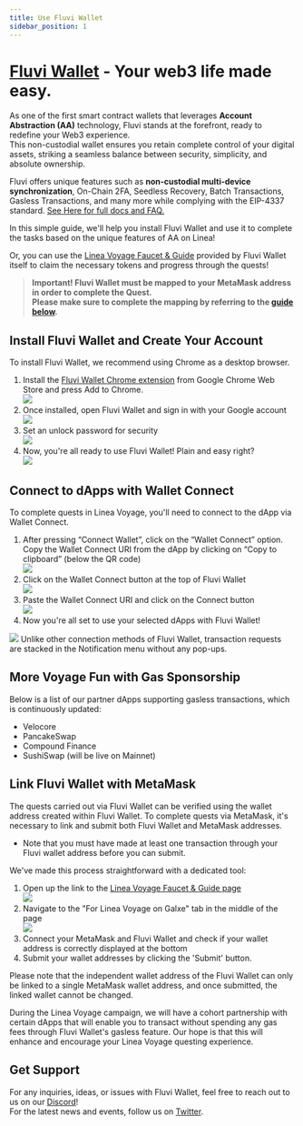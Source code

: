 ```yaml
---
title: Use Fluvi Wallet
sidebar_position: 1
---
```


# [Fluvi Wallet](https://fluviwallet.xyz/) - Your web3 life made easy.

As one of the first smart contract wallets that leverages **Account Abstraction (AA)** technology, Fluvi stands at the forefront, ready to redefine your Web3 experience.  
This non-custodial wallet ensures you retain complete control of your digital assets, striking a seamless balance between security, simplicity, and absolute ownership.

Fluvi offers unique features such as **non-custodial multi-device synchronization**, On-Chain 2FA, Seedless Recovery, Batch Transactions, Gasless Transactions, and many more while complying with the EIP-4337 standard. [See Here for full docs and FAQ.](https://docs.fluviwallet.xyz/linea-voyage/linea-voyage-with-fluvi-wallet)

In this simple guide, we'll help you install Fluvi Wallet and use it to complete the tasks based on the unique features of AA on Linea!

Or, you can use the [Linea Voyage Faucet & Guide](http://linea-quest.fluvi.io) provided by Fluvi Wallet itself to claim the necessary tokens and progress through the quests!

> **Important! Fluvi Wallet must be mapped to your MetaMask address in order to complete the Quest.  
> Please make sure to complete the mapping by referring to the [guide below](#link-fluvi-wallet-with-metamask).**

## Install Fluvi Wallet and Create Your Account

To install Fluvi Wallet, we recommend using Chrome as a desktop browser.

1.  Install the [Fluvi Wallet Chrome extension](https://chrome.google.com/webstore/detail/fluvi-wallet/mmmjbcfofconkannjonfmjjajpllddbg) from Google Chrome Web Store and press Add to Chrome.  
    ![](../../assets/fluvi_wallet/image1.png)
2.  Once installed, open Fluvi Wallet and sign in with your Google account  
    ![](../../assets/fluvi_wallet/image2.png)
3.  Set an unlock password for security  
    ![](../../assets/fluvi_wallet/image3.png)
4.  Now, you're all ready to use Fluvi Wallet! Plain and easy right?  
    ![](../../assets/fluvi_wallet/image4.png)

## Connect to dApps with Wallet Connect

To complete quests in Linea Voyage, you'll need to connect to the dApp via Wallet Connect.

1.  After pressing “Connect Wallet”, click on the “Wallet Connect” option.  
    Copy the Wallet Connect URI from the dApp by clicking on “Copy to clipboard” (below the QR code)  
    ![](../../assets/fluvi_wallet/image5.png)
2.  Click on the Wallet Connect button at the top of Fluvi Wallet  
    ![](../../assets/fluvi_wallet/image6.png)
3.  Paste the Wallet Connect URI and click on the Connect button  
    ![](../../assets/fluvi_wallet/image7.png)
4.  Now you're all set to use your selected dApps with Fluvi Wallet!

![](../../assets/fluvi_wallet/image8.png) Unlike other connection methods of Fluvi Wallet, transaction requests are stacked in the Notification menu without any pop-ups.

## More Voyage Fun with Gas Sponsorship

Below is a list of our partner dApps supporting gasless transactions, which is continuously updated:

- Velocore
- PancakeSwap
- Compound Finance
- SushiSwap (will be live on Mainnet)

## Link Fluvi Wallet with MetaMask

The quests carried out via Fluvi Wallet can be verified using the wallet address created within Fluvi Wallet. To complete quests via MetaMask, it's necessary to link and submit both Fluvi Wallet and MetaMask addresses.

- Note that you must have made at least one transaction through your Fluvi wallet address before you can submit.

We've made this process straightforward with a dedicated tool:

1.  Open up the link to the [Linea Voyage Faucet & Guide page  
    ](http://linea-quest.fluvi.io)![](../../assets/fluvi_wallet/image9.png)
2.  Navigate to the "For Linea Voyage on Galxe" tab in the middle of the page  
    ![](../../assets/fluvi_wallet/image10.png)
3.  Connect your MetaMask and Fluvi Wallet and check if your wallet address is correctly displayed at the bottom
4.  Submit your wallet addresses by clicking the 'Submit' button.

Please note that the independent wallet address of the Fluvi Wallet can only be linked to a single MetaMask wallet address, and once submitted, the linked wallet cannot be changed.

During the Linea Voyage campaign, we will have a cohort partnership with certain dApps that will enable you to transact without spending any gas fees through Fluvi Wallet's gasless feature. Our hope is that this will enhance and encourage your Linea Voyage questing experience.

## Get Support[​](https://docs.linea.build/use-linea/explore/use-celer#get-support)

For any inquiries, ideas, or issues with Fluvi Wallet, feel free to reach out to us on our [Discord](https://discord.com/invite/TVdGd8R5rk)!  
For the latest news and events, follow us on [Twitter](https://twitter.com/fluviweb3).
